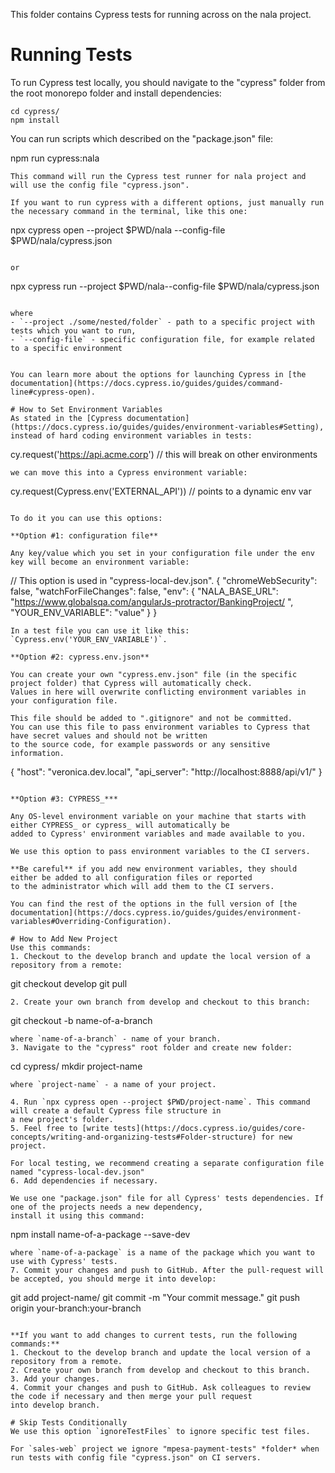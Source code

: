 This folder contains Cypress tests for running across on the nala project. 

# Running Tests
To run Cypress test locally, you should navigate to the "cypress" folder from the root monorepo folder and install 
dependencies:

```
cd cypress/
npm install
```

You can run scripts which described on the "package.json" file:
>
npm run cypress:nala
```
This command will run the Cypress test runner for nala project and will use the config file "cypress.json".

If you want to run cypress with a different options, just manually run the necessary command in the terminal, like this one:
```
npx cypress open --project $PWD/nala --config-file $PWD/nala/cypress.json
```

or
```
npx cypress run --project $PWD/nala--config-file $PWD/nala/cypress.json
```

where
- `--project ./some/nested/folder` - path to a specific project with tests which you want to run,
- `--config-file` - specific configuration file, for example related to a specific environment 


You can learn more about the options for launching Cypress in [the documentation](https://docs.cypress.io/guides/guides/command-line#cypress-open).

# How to Set Environment Variables
As stated in the [Cypress documentation](https://docs.cypress.io/guides/guides/environment-variables#Setting),
instead of hard coding environment variables in tests:
```
cy.request('https://api.acme.corp') // this will break on other environments
```
we can move this into a Cypress environment variable:
```
cy.request(Cypress.env('EXTERNAL_API')) // points to a dynamic env var
```

To do it you can use this options:

**Option #1: configuration file**

Any key/value which you set in your configuration file under the env key will become an environment variable:
```
// This option is used in "cypress-local-dev.json".
{
  "chromeWebSecurity": false,
  "watchForFileChanges": false,
  "env": {
    "NALA_BASE_URL": "https://www.globalsqa.com/angularJs-protractor/BankingProject/
",
    "YOUR_ENV_VARIABLE": "value"
  }
}
```
In a test file you can use it like this: `Cypress.env('YOUR_ENV_VARIABLE')`.

**Option #2: cypress.env.json**

You can create your own "cypress.env.json" file (in the specific project folder) that Cypress will automatically check. 
Values in here will overwrite conflicting environment variables in your configuration file.

This file should be added to ".gitignore" and not be committed.
You can use this file to pass environment variables to Cypress that have secret values and should not be written 
to the source code, for example passwords or any sensitive information.

```
{
  "host": "veronica.dev.local",
  "api_server": "http://localhost:8888/api/v1/"
}
```

**Option #3: CYPRESS_***

Any OS-level environment variable on your machine that starts with either CYPRESS_ or cypress_ will automatically be 
added to Cypress' environment variables and made available to you.

We use this option to pass environment variables to the CI servers.

**Be careful** if you add new environment variables, they should either be added to all configuration files or reported 
to the administrator which will add them to the CI servers.

You can find the rest of the options in the full version of [the documentation](https://docs.cypress.io/guides/guides/environment-variables#Overriding-Configuration).

# How to Add New Project
Use this commands:
1. Checkout to the develop branch and update the local version of a repository from a remote:
```
git checkout develop
git pull
```
2. Create your own branch from develop and checkout to this branch:
```
git checkout -b name-of-a-branch
```
where `name-of-a-branch` - name of your branch.
3. Navigate to the "cypress" root folder and create new folder:
```
cd cypress/
mkdir project-name
```
where `project-name` - a name of your project.

4. Run `npx cypress open --project $PWD/project-name`. This command will create a default Cypress file structure in 
a new project's folder.
5. Feel free to [write tests](https://docs.cypress.io/guides/core-concepts/writing-and-organizing-tests#Folder-structure) for new project. 

For local testing, we recommend creating a separate configuration file named "cypress-local-dev.json"
6. Add dependencies if necessary.

We use one "package.json" file for all Cypress' tests dependencies. If one of the projects needs a new dependency,
install it using this command:
```
npm install name-of-a-package --save-dev
```
where `name-of-a-package` is a name of the package which you want to use with Cypress' tests.
7. Commit your changes and push to GitHub. After the pull-request will be accepted, you should merge it into develop:
```
git add project-name/ 
git commit -m "Your commit message."
git push origin your-branch:your-branch
```

**If you want to add changes to current tests, run the following commands:**
1. Checkout to the develop branch and update the local version of a repository from a remote.
2. Create your own branch from develop and checkout to this branch.
3. Add your changes.
4. Commit your changes and push to GitHub. Ask colleagues to review the code if necessary and then merge your pull request 
into develop branch.

# Skip Tests Conditionally
We use this option `ignoreTestFiles` to ignore specific test files.

For `sales-web` project we ignore "mpesa-payment-tests" *folder* when run tests with config file "cypress.json" on CI servers.
